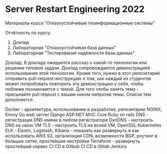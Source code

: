 # Server Restart Engineering 2022
Материалы курса "Отказоустойчивые геоинформационные системы"

Отчётность по курсу:
1. Доклад
2. Лабораторная "Отказоустойчивая база данных"
3. Лабораторная "Тестирование надёжности базы данных"


Доклад.
В докладе ожидается рассказ о какой-то технологии или решении типовой задачи. Доклад сопровождается демонстрацией использования этой технологии. Кроме того, нужно в этот репозитарий отправить pull-request-инструкцию о том, как каждый из студентов может попробовать повторить эту демонстрацию у себя, чтобы поближе познакомится с темой. Для того чтобы занять тему - присылайте pull reqeust с вашим ником напротив темы. Список тем дополняется.

Docker - архитектура, использование в разработке, репозитарии
NGINX, Envoy
Go web server
Django
ASP.NET MVC Core
Ruby on rails
DNS - регистрация DNS имени в любом регистраторе
DynDNS - настроить DNS на свою VM
TLS - настроить TLS на всоей VM, OpenSSL
Kubernetes
ELK - Elastic, Logstash, Kibana - показать как развернуть и как использовать
AWS S3, организация CDN, возможности
BGP, роутинг в больших сетях, простейшие настройки
Terraform - развернуть простейший сервис
CI CD в Gitbub
CI CD в Gitlab
Jenkins
